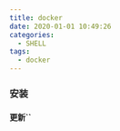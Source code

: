 ```yaml
---
title: docker
date: 2020-01-01 10:49:26
categories:
  - SHELL
tags:
  - docker
---
```


### 安装

#### 更新``